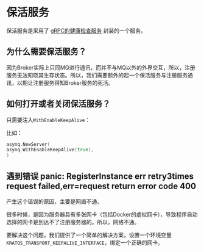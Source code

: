 # 保活服务

保活服务是采用了 [gRPC的健康检查服务](https://grpc.io/docs/guides/health-checking/) 封装的一个服务。

## 为什么需要保活服务？

因为Broker实际上只同MQ进行通讯，而并不与MQ以外的外界交互，所以，注册服务无法知晓其生存状态。所以，我们需要额外的起一个保活服务与注册服务通讯，以期让注册服务得知Broker服务的死活。

## 如何打开或者关闭保活服务？

只需要注入`WithEnableKeepAlive`：

比如：

```go
asynq.NewServer(
asynq.WithEnableKeepAlive(true),
)
```

## 遇到错误 panic: RegisterInstance err retry3times request failed,err=request return error code 400

产生这个错误的原因，主要是网络不通。

很多时候，是因为服务器具有多张网卡（包括Docker的虚拟网卡），导致程序自动选择的网卡是到达不了注册服务器的。所以，网络不通。

要解决这个问题，我们提供了一个简单的解决方案，设置一个环境变量`KRATOS_TRANSPORT_KEEPALIVE_INTERFACE`，绑定一个正确的网卡。
